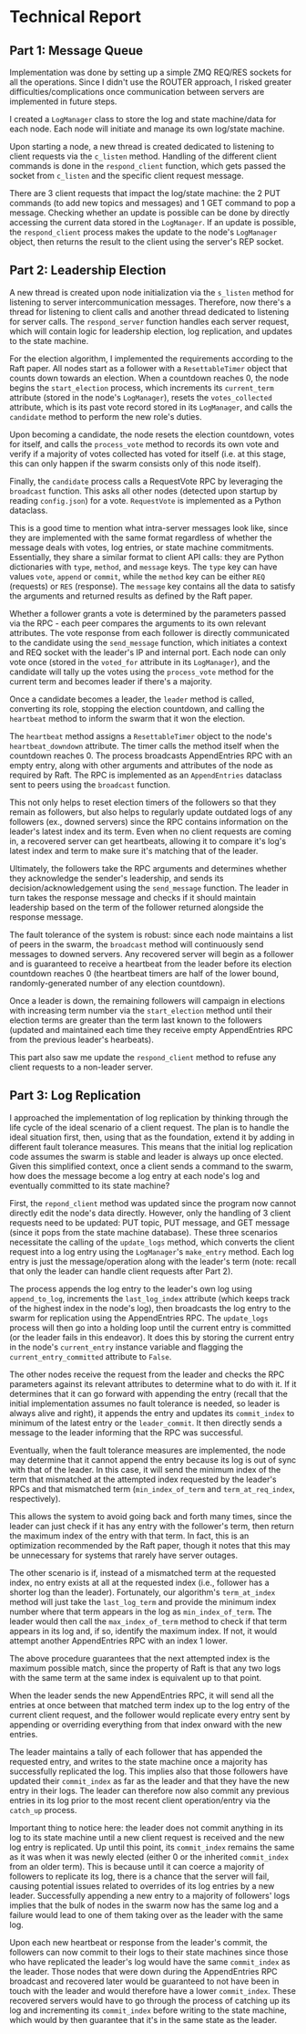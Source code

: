 # Technical Report

## Part 1: Message Queue

Implementation was done by setting up a simple ZMQ REQ/RES sockets for all the operations. Since I didn't use the ROUTER approach, I risked greater difficulties/complications once communication between servers are implemented in future steps.

I created a `LogManager` class to store the log and state machine/data for each node. Each node will initiate and manage its own log/state machine.

Upon starting a node, a new thread is created dedicated to listening to client requests via the `c_listen` method. Handling of the different client commands is done in the `respond_client` function, which gets passed the socket from `c_listen` and the specific client request message.

There are 3 client requests that impact the log/state machine: the 2 PUT commands (to add new topics and messages) and 1 GET command to pop a message. Checking whether an update is possible can be done by directly accessing the current data stored in the `LogManager`. If an update is possible, the `respond_client` process makes the update to the node's `LogManager` object, then returns the result to the client using the server's REP socket.

## Part 2: Leadership Election

A new thread is created upon node initialization via the `s_listen` method for listening to server intercommunication messages. Therefore, now there's a thread for listening to client calls and another thread dedicated to listening for server calls. The `respond_server` function handles each server request, which will contain logic for leadership election, log replication, and updates to the state machine.

For the election algorithm, I implemented the requirements according to the Raft paper. All nodes start as a follower with a `ResettableTimer` object that counts down towards an election. When a countdown reaches 0, the node begins the `start_election` process, which increments its `current_term` attribute (stored in the node's `LogManager`), resets the `votes_collected` attribute, which is its past vote record stored in its `LogManager`, and calls the `candidate` method to perform the new role's duties.

Upon becoming a candidate, the node resets the election countdown, votes for itself, and calls the `process_vote` method to records its own vote and verify if a majority of votes collected has voted for itself (i.e. at this stage, this can only happen if the swarm consists only of this node itself).

Finally, the `candidate` process calls a RequestVote RPC by leveraging the `broadcast` function. This asks all other nodes (detected upon startup by reading `config.json`) for a vote. `RequestVote` is implemented as a Python dataclass.

This is a good time to mention what intra-server messages look like, since they are implemented with the same format regardless of whether the message deals with votes, log entries, or state machine commitments. Essentially, they share a similar format to client API calls: they are Python dictionaries with `type`, `method`, and `message` keys. The `type` key can have values `vote`, `append` or `commit`, while the `method` key can be either `REQ` (requests) or `RES` (response). The `message` key contains all the data to satisfy the arguments and returned results as defined by the Raft paper. 

Whether a follower grants a vote is determined by the parameters passed via the RPC - each peer compares the arguments to its own relevant attributes. The vote response from each follower is directly communicated to the candidate using the `send_message` function, which initiates a context and REQ socket with the leader's IP and internal port. Each node can only vote once (stored in the `voted_for` attribute in its `LogManager`), and the candidate will tally up the votes using the `process_vote` method for the current term and becomes leader if there's a majority.

Once a candidate becomes a leader, the `leader` method is called, converting its role, stopping the election countdown, and calling the `heartbeat` method to inform the swarm that it won the election.

The `heartbeat` method assigns a `ResettableTimer` object to the node's `heartbeat_downdown` attribute. The timer calls the method itself when the countdown reaches 0. The process broadcasts AppendEntries RPC with an empty entry, along with other arguments and attributes of the node as required by Raft. The RPC is implemented as an `AppendEntries` dataclass sent to peers using the `broadcast` function.

This not only helps to reset election timers of the followers so that they remain as followers, but also helps to regularly update outdated logs of any followers (ex., downed servers) since the RPC contains information on the leader's latest index and its term. Even when no client requests are coming in, a recovered server can get heartbeats, allowing it to compare it's log's latest index and term to make sure it's matching that of the leader.

Ultimately, the followers take the RPC arguments and determines whether they acknowledge the sender's leadership, and sends its decision/acknowledgement using the `send_message` function. The leader in turn takes the response message and checks if it should maintain leadership based on the term of the follower returned alongside the response message.

The fault tolerance of the system is robust: since each node maintains a list of peers in the swarm, the `broadcast` method will continuously send messages to downed servers. Any recovered server will begin as a follower and is guaranteed to receive a heartbeat from the leader before its election countdown reaches 0 (the heartbeat timers are half of the lower bound, randomly-generated number of any election countdown).

Once a leader is down, the remaining followers will campaign in elections with increasing term number via the `start_election` method until their election terms are greater than the term last known to the followers (updated and maintained each time they receive empty AppendEntries RPC from the previous leader's hearbeats).

This part also saw me update the `respond_client` method to refuse any client requests to a non-leader server.

## Part 3: Log Replication

I approached the implementation of log replication by thinking through the life cycle of the ideal scenario of a client request. The plan is to handle the ideal situation first, then, using that as the foundation, extend it by adding in different fault tolerance measures. This means that the initial log replication code assumes the swarm is stable and leader is always up once elected. Given this simplified context, once a client sends a command to the swarm, how does the message become a log entry at each node's log and eventually committed to its state machine?

First, the `repond_client` method was updated since the program now cannot directly edit the node's data directly. However, only the handling of 3 client requests need to be updated: PUT topic, PUT message, and GET message (since it pops from the state machine database). These three scenarios necessitate the calling of the `update_logs` method, which converts the client request into a log entry using the `LogManager`'s `make_entry` method. Each log entry is just the message/operation along with the leader's term (note: recall that only the leader can handle client requests after Part 2).

The process appends the log entry to the leader's own log using `append_to_log`, increments the `last_log_index` attribute (which keeps track of the highest index in the node's log), then broadcasts the log entry to the swarm for replication using the AppendEntries RPC. The `update_logs` process will then go into a holding loop until the current entry is committed (or the leader fails in this endeavor). It does this by storing the current entry in the node's `current_entry` instance variable and flagging the `current_entry_committed` attribute to `False`.

The other nodes receive the request from the leader and checks the RPC parameters against its relevant attributes to determine what to do with it. If it determines that it can go forward with appending the entry (recall that the initial implementation assumes no fault tolerance is needed, so leader is always alive and right), it appends the entry and updates its `commit_index` to minimum of the latest entry or the `leader_commit`. It then directly sends a message to the leader informing that the RPC was successful.

Eventually, when the fault tolerance measures are implemented, the node may determine that it cannot append the entry because its log is out of sync with that of the leader. In this case, it will send the minimum index of the term that mismatched at the attempted index requested by the leader's RPCs and that mismatched term (`min_index_of_term` and `term_at_req_index`, respectively).

This allows the system to avoid going back and forth many times, since the leader can just check if it has any entry with the follower's term, then return the maximum index of the entry with that term. In fact, this is an optimization recommended by the Raft paper, though it notes that this may be unnecessary for systems that rarely have server outages.

The other scenario is if, instead of a mismatched term at the requested index, no entry exists at all at the requested index (i.e., follower has a shorter log than the leader). Fortunately, our algorithm's `term_at_index` method will just take the `last_log_term` and provide the minimum index number where that term appears in the log as `min_index_of_term`. The leader would then call the `max_index_of_term` method to check if that term appears in its log and, if so, identify the maximum index. If not, it would attempt another AppendEntries RPC with an index 1 lower.

The above procedure guarantees that the next attempted index is the maximum possible match, since the property of Raft is that any two logs with the same term at the same index is equivalent up to that point.

When the leader sends the new AppendEntries RPC, it will send all the entries at once between that matched term index up to the log entry of the current client request, and the follower would replicate every entry sent by appending or overriding everything from that index onward with the new entries.

The leader maintains a tally of each follower that has appended the requested entry, and writes to the state machine once a majority has successfully replicated the log. This implies also that those followers have updated their `commit_index` as far as the leader and that they have the new entry in their logs. The leader can therefore now also commit any previous entries in its log prior to the most recent client operation/entry via the `catch_up` process.

Important thing to notice here: the leader does not commit anything in its log to its state machine until a new client request is received and the new log entry is replicated. Up until this point, its `commit_index` remains the same as it was when it was newly elected (either 0 or the inherited `commit_index` from an older term). This is because until it can coerce a majority of followers to replicate its log, there is a chance that the server will fail, causing potential issues related to overrides of its log entries by a new leader. Successfully appending a new entry to a majority of followers' logs implies that the bulk of nodes in the swarm now has the same log and a failure would lead to one of them taking over as the leader with the same log.

Upon each new heartbeat or response from the leader's commit, the followers can now commit to their logs to their state machines since those who have replicated the leader's log would have the same `commit_index` as the leader. Those nodes that were down during the AppendEntries RPC broadcast and recovered later would be guaranteed to not have been in touch with the leader and would therefore have a lower `commit_index`. These recovered servers would have to go through the process of catching up its log and incrementing its `commit_index` before writing to the state machine, which would by then guarantee that it's in the same state as the leader.
